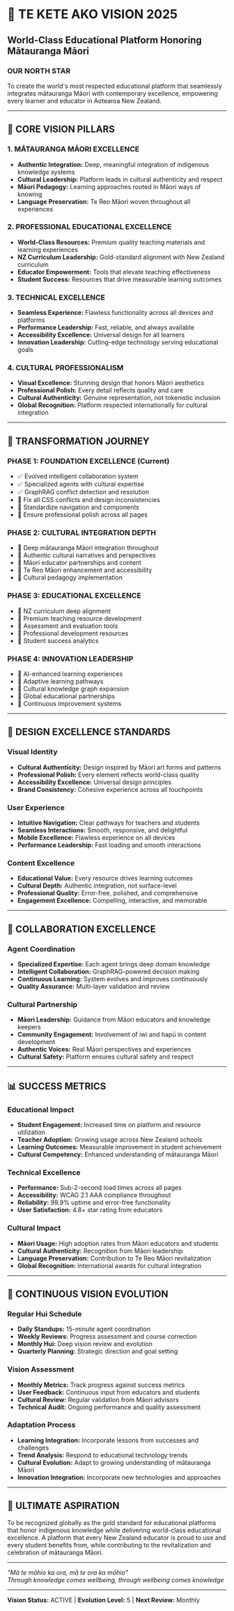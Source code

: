 # 🌟 TE KETE AKO VISION 2025
## World-Class Educational Platform Honoring Mātauranga Māori

### **OUR NORTH STAR**
To create the world's most respected educational platform that seamlessly integrates mātauranga Māori with contemporary excellence, empowering every learner and educator in Aotearoa New Zealand.

---

## **🎯 CORE VISION PILLARS**

### **1. MĀTAURANGA MĀORI EXCELLENCE**
- **Authentic Integration:** Deep, meaningful integration of indigenous knowledge systems
- **Cultural Leadership:** Platform leads in cultural authenticity and respect
- **Māori Pedagogy:** Learning approaches rooted in Māori ways of knowing
- **Language Preservation:** Te Reo Māori woven throughout all experiences

### **2. PROFESSIONAL EDUCATIONAL EXCELLENCE**
- **World-Class Resources:** Premium quality teaching materials and learning experiences
- **NZ Curriculum Leadership:** Gold-standard alignment with New Zealand curriculum
- **Educator Empowerment:** Tools that elevate teaching effectiveness
- **Student Success:** Resources that drive measurable learning outcomes

### **3. TECHNICAL EXCELLENCE**
- **Seamless Experience:** Flawless functionality across all devices and platforms
- **Performance Leadership:** Fast, reliable, and always available
- **Accessibility Excellence:** Universal design for all learners
- **Innovation Leadership:** Cutting-edge technology serving educational goals

### **4. CULTURAL PROFESSIONALISM**
- **Visual Excellence:** Stunning design that honors Māori aesthetics
- **Professional Polish:** Every detail reflects quality and care
- **Cultural Authenticity:** Genuine representation, not tokenistic inclusion
- **Global Recognition:** Platform respected internationally for cultural integration

---

## **🚀 TRANSFORMATION JOURNEY**

### **PHASE 1: FOUNDATION EXCELLENCE** (Current)
- ✅ Evolved intelligent collaboration system
- ✅ Specialized agents with cultural expertise
- ✅ GraphRAG conflict detection and resolution
- 🎯 Fix all CSS conflicts and design inconsistencies
- 🎯 Standardize navigation and components
- 🎯 Ensure professional polish across all pages

### **PHASE 2: CULTURAL INTEGRATION DEPTH**
- 🎯 Deep mātauranga Māori integration throughout
- 🎯 Authentic cultural narratives and perspectives
- 🎯 Māori educator partnerships and content
- 🎯 Te Reo Māori enhancement and accessibility
- 🎯 Cultural pedagogy implementation

### **PHASE 3: EDUCATIONAL EXCELLENCE**
- 🎯 NZ curriculum deep alignment
- 🎯 Premium teaching resource development
- 🎯 Assessment and evaluation tools
- 🎯 Professional development resources
- 🎯 Student success analytics

### **PHASE 4: INNOVATION LEADERSHIP**
- 🎯 AI-enhanced learning experiences
- 🎯 Adaptive learning pathways
- 🎯 Cultural knowledge graph expansion
- 🎯 Global educational partnerships
- 🎯 Continuous improvement systems

---

## **🎨 DESIGN EXCELLENCE STANDARDS**

### **Visual Identity**
- **Cultural Authenticity:** Design inspired by Māori art forms and patterns
- **Professional Polish:** Every element reflects world-class quality
- **Accessibility Excellence:** Universal design principles
- **Brand Consistency:** Cohesive experience across all touchpoints

### **User Experience**
- **Intuitive Navigation:** Clear pathways for teachers and students
- **Seamless Interactions:** Smooth, responsive, and delightful
- **Mobile Excellence:** Flawless experience on all devices
- **Performance Leadership:** Fast loading and smooth interactions

### **Content Excellence**
- **Educational Value:** Every resource drives learning outcomes
- **Cultural Depth:** Authentic integration, not surface-level
- **Professional Quality:** Error-free, polished, and comprehensive
- **Engagement Excellence:** Compelling, interactive, and memorable

---

## **🤝 COLLABORATION EXCELLENCE**

### **Agent Coordination**
- **Specialized Expertise:** Each agent brings deep domain knowledge
- **Intelligent Collaboration:** GraphRAG-powered decision making
- **Continuous Learning:** System evolves and improves continuously
- **Quality Assurance:** Multi-layer validation and review

### **Cultural Partnership**
- **Māori Leadership:** Guidance from Māori educators and knowledge keepers
- **Community Engagement:** Involvement of iwi and hapū in content development
- **Authentic Voices:** Real Māori perspectives and experiences
- **Cultural Safety:** Platform ensures cultural safety and respect

---

## **📊 SUCCESS METRICS**

### **Educational Impact**
- **Student Engagement:** Increased time on platform and resource utilization
- **Teacher Adoption:** Growing usage across New Zealand schools
- **Learning Outcomes:** Measurable improvement in student achievement
- **Cultural Competency:** Enhanced understanding of mātauranga Māori

### **Technical Excellence**
- **Performance:** Sub-2-second load times across all pages
- **Accessibility:** WCAG 2.1 AAA compliance throughout
- **Reliability:** 99.9% uptime and error-free functionality
- **User Satisfaction:** 4.8+ star rating from educators

### **Cultural Impact**
- **Māori Usage:** High adoption rates from Māori educators and students
- **Cultural Authenticity:** Recognition from Māori leadership
- **Language Preservation:** Contribution to Te Reo Māori revitalization
- **Global Recognition:** International awards for cultural integration

---

## **🔄 CONTINUOUS VISION EVOLUTION**

### **Regular Hui Schedule**
- **Daily Standups:** 15-minute agent coordination
- **Weekly Reviews:** Progress assessment and course correction
- **Monthly Hui:** Deep vision review and evolution
- **Quarterly Planning:** Strategic direction and goal setting

### **Vision Assessment**
- **Monthly Metrics:** Track progress against success metrics
- **User Feedback:** Continuous input from educators and students
- **Cultural Review:** Regular validation from Māori advisors
- **Technical Audit:** Ongoing performance and quality assessment

### **Adaptation Process**
- **Learning Integration:** Incorporate lessons from successes and challenges
- **Trend Analysis:** Respond to educational technology trends
- **Cultural Evolution:** Adapt to growing understanding of mātauranga Māori
- **Innovation Integration:** Incorporate new technologies and approaches

---

## **🌟 ULTIMATE ASPIRATION**

To be recognized globally as the gold standard for educational platforms that honor indigenous knowledge while delivering world-class educational excellence. A platform that every New Zealand educator is proud to use and every student benefits from, while contributing to the revitalization and celebration of mātauranga Māori.

---

*"Mā te mōhio ka ora, mā te ora ka mōhio"*  
*Through knowledge comes wellbeing, through wellbeing comes knowledge*

---

**Vision Status:** ACTIVE | **Evolution Level:** 5 | **Next Review:** Monthly

